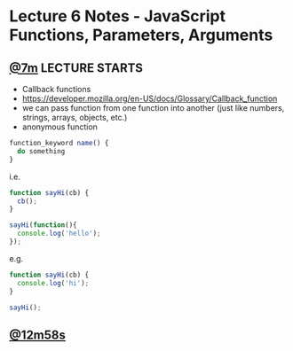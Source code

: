 # Lecture 6 Notes - JavaScript Functions, Parameters, Arguments
## [@7m](https://youtu.be/ffc6Le_UBQI?t=7m) LECTURE STARTS
- Callback functions
- https://developer.mozilla.org/en-US/docs/Glossary/Callback_function
- we can pass function from one function into another (just like numbers, strings, arrays, objects, etc.)
- anonymous function

```js
function_keyword name() {
  do something
}
```
i.e.
```js
function sayHi(cb) {
  cb();
}

sayHi(function(){
  console.log('hello');
});
```

e.g.
```js
function sayHi(cb) {
  console.log('hi');
}

sayHi();
```
## [@12m58s]((https://youtu.be/ffc6Le_UBQI?t=12m58s))
